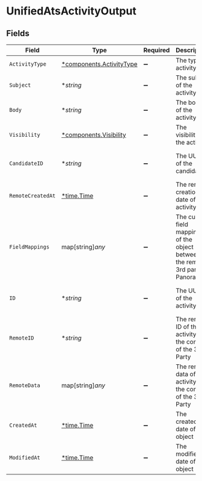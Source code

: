 # UnifiedAtsActivityOutput


## Fields

| Field                                                                         | Type                                                                          | Required                                                                      | Description                                                                   | Example                                                                       |
| ----------------------------------------------------------------------------- | ----------------------------------------------------------------------------- | ----------------------------------------------------------------------------- | ----------------------------------------------------------------------------- | ----------------------------------------------------------------------------- |
| `ActivityType`                                                                | [*components.ActivityType](../../models/components/activitytype.md)           | :heavy_minus_sign:                                                            | The type of activity                                                          | NOTE                                                                          |
| `Subject`                                                                     | **string*                                                                     | :heavy_minus_sign:                                                            | The subject of the activity                                                   | Email subject                                                                 |
| `Body`                                                                        | **string*                                                                     | :heavy_minus_sign:                                                            | The body of the activity                                                      | Dear Diana, I love you                                                        |
| `Visibility`                                                                  | [*components.Visibility](../../models/components/visibility.md)               | :heavy_minus_sign:                                                            | The visibility of the activity                                                | PUBLIC                                                                        |
| `CandidateID`                                                                 | **string*                                                                     | :heavy_minus_sign:                                                            | The UUID of the candidate                                                     | 801f9ede-c698-4e66-a7fc-48d19eebaa4f                                          |
| `RemoteCreatedAt`                                                             | [*time.Time](https://pkg.go.dev/time#Time)                                    | :heavy_minus_sign:                                                            | The remote creation date of the activity                                      | 2024-10-01T12:00:00Z                                                          |
| `FieldMappings`                                                               | map[string]*any*                                                              | :heavy_minus_sign:                                                            | The custom field mappings of the object between the remote 3rd party & Panora | {<br/>"fav_dish": "broccoli",<br/>"fav_color": "red"<br/>}                    |
| `ID`                                                                          | **string*                                                                     | :heavy_minus_sign:                                                            | The UUID of the activity                                                      | 801f9ede-c698-4e66-a7fc-48d19eebaa4f                                          |
| `RemoteID`                                                                    | **string*                                                                     | :heavy_minus_sign:                                                            | The remote ID of the activity in the context of the 3rd Party                 | id_1                                                                          |
| `RemoteData`                                                                  | map[string]*any*                                                              | :heavy_minus_sign:                                                            | The remote data of the activity in the context of the 3rd Party               | {<br/>"fav_dish": "broccoli",<br/>"fav_color": "red"<br/>}                    |
| `CreatedAt`                                                                   | [*time.Time](https://pkg.go.dev/time#Time)                                    | :heavy_minus_sign:                                                            | The created date of the object                                                | 2024-10-01T12:00:00Z                                                          |
| `ModifiedAt`                                                                  | [*time.Time](https://pkg.go.dev/time#Time)                                    | :heavy_minus_sign:                                                            | The modified date of the object                                               | 2024-10-01T12:00:00Z                                                          |
